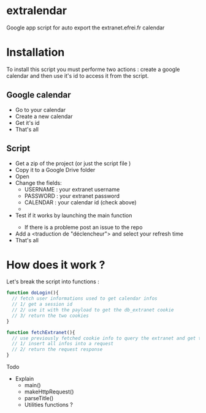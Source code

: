 extralendar
===========

Google app script for auto export the extranet.efrei.fr calendar


# Installation

To install this script you must performe two actions : create a google calendar and then use it's id to access it from the script.


## Google calendar

* Go to your calendar 
* Create a new calendar <insert pic>
* Get it's id  <insert pic>
* That's all

## Script

* Get a zip of the project (or just the script file <insert script file name>) <insert pic>
* Copy it to a Google Drive folder <insert pic>
* Open <insert script file name>
* Change the fields:
  * USERNAME : your extranet username
  * PASSWORD : your extranet password
  * CALENDAR : your calendar id (check above)
  * <insert pic>
* Test if it works by launching the main function <insert pic>
  * If there is a probleme post an issue to the repo
* Add a <traduction de "déclencheur"> and select your refresh time
* That's all


# How does it work ?
Let's break the script into functions :

``` javascript
function doLogin(){
  // fetch user informations used to get calendar infos
  // 1/ get a session id
  // 2/ use it with the payload to get the db_extranet cookie
  // 3/ return the two cookies
}
````

``` javascript
function fetchExtranet(){
  // use previously fetched cookie info to query the extranet and get the calendar bewteen the two dates
  // 1/ insert all infos into a request
  // 2/ return the request response
}
````

Todo
* Explain 
  *  main()
  *  makeHttpRequest()
  *  parseTitle()
  *  Utilities functions ?


